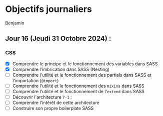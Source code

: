# Objectifs journaliers

Benjamin

## Jour 16 (Jeudi 31 Octobre 2024) :

### CSS

- [X] Comprendre le principe et le fonctionnement des variables dans SASS
- [X] Comprendre l'imbrication dans SASS (Nesting)
- [ ] Comprendre l'utilité et le fonctionnement des partials dans SASS et l'importation (`@import`)
- [ ] Comprendre l'utilité et le fonctionnement des `mixins` dans SASS
- [ ] Comprendre l'utilité et le fonctionnement de l'`extend` dans SASS
- [ ] Découvrir l'architecture `7-1` :
- [ ] Comprendre l'intérêt de cette architecture
- [ ] Construire son propre boilerplate SASS
